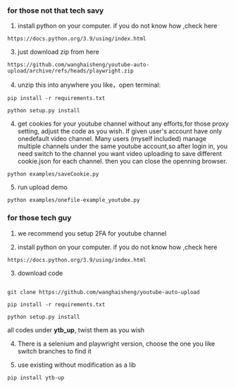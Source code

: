 ### for those not that tech savy

1. install python on your computer. if you do not know how ,check here

```
https://docs.python.org/3.9/using/index.html
```

3. just download zip from here

```
https://github.com/wanghaisheng/youtube-auto-upload/archive/refs/heads/playwright.zip
```

4. unzip this into anywhere you like，open terminal:

```
pip install -r requirements.txt

python setup.py install
```

4. get cookies for your youtube channel without any efforts,for those proxy setting, adjust the code as you wish.
   If given user's account have only onedefault video channel. Many users (myself included) manage multiple channels under the same youtube account,so after login in, you need switch to the channel you want video uploading to save different cookie.json for each channel. then you can close the openning browser.

```
python examples/saveCookie.py
```

5. run upload demo

```
python examples/onefile-example_youtube.py
```

### for those tech guy

1. we recommend you setup 2FA for youtube channel

2. install python on your computer. if you do not know how ,check here

```
https://docs.python.org/3.9/using/index.html
```

3. download code

```

git clone https://github.com/wanghaisheng/youtube-auto-upload

pip install -r requirements.txt

python setup.py install

```

all codes under **ytb_up**, twist them as you wish

4. There is a selenium and playwright version, choose the one you like
   switch branches to find it

5. use existing without modification as a lib

```
pip install ytb-up
```

